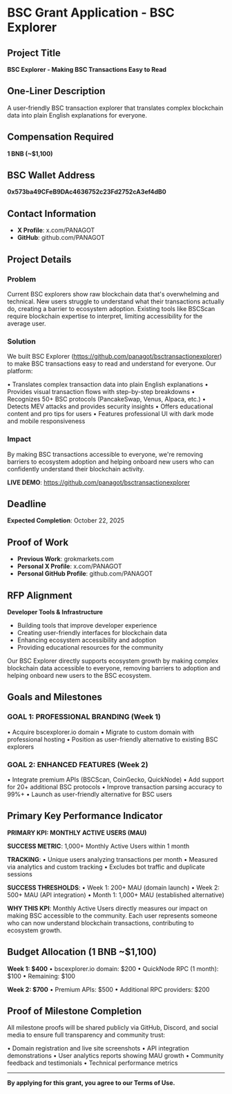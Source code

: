 # BSC Grant Application - BSC Explorer

## Project Title
**BSC Explorer - Making BSC Transactions Easy to Read**

## One-Liner Description
A user-friendly BSC transaction explorer that translates complex blockchain data into plain English explanations for everyone.

## Compensation Required
**1 BNB (~$1,100)**

## BSC Wallet Address
**0x573ba49CFeB9DAc4636752c23Fd2752cA3ef4dB0**

## Contact Information
- **X Profile**: x.com/PANAGOT
- **GitHub**: github.com/PANAGOT

## Project Details

### Problem
Current BSC explorers show raw blockchain data that's overwhelming and technical. New users struggle to understand what their transactions actually do, creating a barrier to ecosystem adoption. Existing tools like BSCScan require blockchain expertise to interpret, limiting accessibility for the average user.

### Solution
We built BSC Explorer (https://github.com/panagot/bsctransactionexplorer) to make BSC transactions easy to read and understand for everyone. Our platform:

• Translates complex transaction data into plain English explanations
• Provides visual transaction flows with step-by-step breakdowns
• Recognizes 50+ BSC protocols (PancakeSwap, Venus, Alpaca, etc.)
• Detects MEV attacks and provides security insights
• Offers educational content and pro tips for users
• Features professional UI with dark mode and mobile responsiveness

### Impact
By making BSC transactions accessible to everyone, we're removing barriers to ecosystem adoption and helping onboard new users who can confidently understand their blockchain activity.

**LIVE DEMO**: https://github.com/panagot/bsctransactionexplorer

## Deadline
**Expected Completion**: October 22, 2025

## Proof of Work
- **Previous Work**: grokmarkets.com
- **Personal X Profile**: x.com/PANAGOT
- **Personal GitHub Profile**: github.com/PANAGOT

## RFP Alignment
**Developer Tools & Infrastructure**
- Building tools that improve developer experience
- Creating user-friendly interfaces for blockchain data
- Enhancing ecosystem accessibility and adoption
- Providing educational resources for the community

Our BSC Explorer directly supports ecosystem growth by making complex blockchain data accessible to everyone, removing barriers to adoption and helping onboard new users to the BSC ecosystem.

## Goals and Milestones

### GOAL 1: PROFESSIONAL BRANDING (Week 1)
• Acquire bscexplorer.io domain
• Migrate to custom domain with professional hosting
• Position as user-friendly alternative to existing BSC explorers

### GOAL 2: ENHANCED FEATURES (Week 2)
• Integrate premium APIs (BSCScan, CoinGecko, QuickNode)
• Add support for 20+ additional BSC protocols
• Improve transaction parsing accuracy to 99%+
• Launch as user-friendly alternative for BSC users

## Primary Key Performance Indicator

**PRIMARY KPI: MONTHLY ACTIVE USERS (MAU)**

**SUCCESS METRIC**: 1,000+ Monthly Active Users within 1 month

**TRACKING**:
• Unique users analyzing transactions per month
• Measured via analytics and custom tracking
• Excludes bot traffic and duplicate sessions

**SUCCESS THRESHOLDS**:
• Week 1: 200+ MAU (domain launch)
• Week 2: 500+ MAU (API integration)
• Month 1: 1,000+ MAU (established alternative)

**WHY THIS KPI**:
Monthly Active Users directly measures our impact on making BSC accessible to the community. Each user represents someone who can now understand blockchain transactions, contributing to ecosystem growth.

## Budget Allocation (1 BNB ~$1,100)

**Week 1: $400**
• bscexplorer.io domain: $200
• QuickNode RPC (1 month): $100
• Remaining: $100

**Week 2: $700**
• Premium APIs: $500
• Additional RPC providers: $200

## Proof of Milestone Completion
All milestone proofs will be shared publicly via GitHub, Discord, and social media to ensure full transparency and community trust:

• Domain registration and live site screenshots
• API integration demonstrations
• User analytics reports showing MAU growth
• Community feedback and testimonials
• Technical performance metrics

---

**By applying for this grant, you agree to our Terms of Use.**